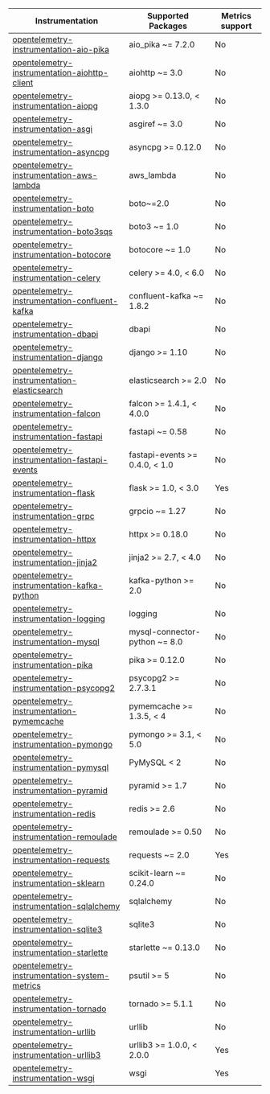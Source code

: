 
| Instrumentation | Supported Packages | Metrics support |
| --------------- | ------------------ | --------------- |
| [opentelemetry-instrumentation-aio-pika](./opentelemetry-instrumentation-aio-pika) | aio_pika ~= 7.2.0 | No
| [opentelemetry-instrumentation-aiohttp-client](./opentelemetry-instrumentation-aiohttp-client) | aiohttp ~= 3.0 | No
| [opentelemetry-instrumentation-aiopg](./opentelemetry-instrumentation-aiopg) | aiopg >= 0.13.0, < 1.3.0 | No
| [opentelemetry-instrumentation-asgi](./opentelemetry-instrumentation-asgi) | asgiref ~= 3.0 | No
| [opentelemetry-instrumentation-asyncpg](./opentelemetry-instrumentation-asyncpg) | asyncpg >= 0.12.0 | No
| [opentelemetry-instrumentation-aws-lambda](./opentelemetry-instrumentation-aws-lambda) | aws_lambda | No
| [opentelemetry-instrumentation-boto](./opentelemetry-instrumentation-boto) | boto~=2.0 | No
| [opentelemetry-instrumentation-boto3sqs](./opentelemetry-instrumentation-boto3sqs) | boto3 ~= 1.0 | No
| [opentelemetry-instrumentation-botocore](./opentelemetry-instrumentation-botocore) | botocore ~= 1.0 | No
| [opentelemetry-instrumentation-celery](./opentelemetry-instrumentation-celery) | celery >= 4.0, < 6.0 | No
| [opentelemetry-instrumentation-confluent-kafka](./opentelemetry-instrumentation-confluent-kafka) | confluent-kafka ~= 1.8.2 | No
| [opentelemetry-instrumentation-dbapi](./opentelemetry-instrumentation-dbapi) | dbapi | No
| [opentelemetry-instrumentation-django](./opentelemetry-instrumentation-django) | django >= 1.10 | No
| [opentelemetry-instrumentation-elasticsearch](./opentelemetry-instrumentation-elasticsearch) | elasticsearch >= 2.0 | No
| [opentelemetry-instrumentation-falcon](./opentelemetry-instrumentation-falcon) | falcon >= 1.4.1, < 4.0.0 | No
| [opentelemetry-instrumentation-fastapi](./opentelemetry-instrumentation-fastapi) | fastapi ~= 0.58 | No
| [opentelemetry-instrumentation-fastapi-events](./opentelemetry-instrumentation-fastapi-events) | fastapi-events >= 0.4.0, < 1.0 | No
| [opentelemetry-instrumentation-flask](./opentelemetry-instrumentation-flask) | flask >= 1.0, < 3.0 | Yes
| [opentelemetry-instrumentation-grpc](./opentelemetry-instrumentation-grpc) | grpcio ~= 1.27 | No
| [opentelemetry-instrumentation-httpx](./opentelemetry-instrumentation-httpx) | httpx >= 0.18.0 | No
| [opentelemetry-instrumentation-jinja2](./opentelemetry-instrumentation-jinja2) | jinja2 >= 2.7, < 4.0 | No
| [opentelemetry-instrumentation-kafka-python](./opentelemetry-instrumentation-kafka-python) | kafka-python >= 2.0 | No
| [opentelemetry-instrumentation-logging](./opentelemetry-instrumentation-logging) | logging | No
| [opentelemetry-instrumentation-mysql](./opentelemetry-instrumentation-mysql) | mysql-connector-python ~= 8.0 | No
| [opentelemetry-instrumentation-pika](./opentelemetry-instrumentation-pika) | pika >= 0.12.0 | No
| [opentelemetry-instrumentation-psycopg2](./opentelemetry-instrumentation-psycopg2) | psycopg2 >= 2.7.3.1 | No
| [opentelemetry-instrumentation-pymemcache](./opentelemetry-instrumentation-pymemcache) | pymemcache >= 1.3.5, < 4 | No
| [opentelemetry-instrumentation-pymongo](./opentelemetry-instrumentation-pymongo) | pymongo >= 3.1, < 5.0 | No
| [opentelemetry-instrumentation-pymysql](./opentelemetry-instrumentation-pymysql) | PyMySQL < 2 | No
| [opentelemetry-instrumentation-pyramid](./opentelemetry-instrumentation-pyramid) | pyramid >= 1.7 | No
| [opentelemetry-instrumentation-redis](./opentelemetry-instrumentation-redis) | redis >= 2.6 | No
| [opentelemetry-instrumentation-remoulade](./opentelemetry-instrumentation-remoulade) | remoulade >= 0.50 | No
| [opentelemetry-instrumentation-requests](./opentelemetry-instrumentation-requests) | requests ~= 2.0 | Yes
| [opentelemetry-instrumentation-sklearn](./opentelemetry-instrumentation-sklearn) | scikit-learn ~= 0.24.0 | No
| [opentelemetry-instrumentation-sqlalchemy](./opentelemetry-instrumentation-sqlalchemy) | sqlalchemy | No
| [opentelemetry-instrumentation-sqlite3](./opentelemetry-instrumentation-sqlite3) | sqlite3 | No
| [opentelemetry-instrumentation-starlette](./opentelemetry-instrumentation-starlette) | starlette ~= 0.13.0 | No
| [opentelemetry-instrumentation-system-metrics](./opentelemetry-instrumentation-system-metrics) | psutil >= 5 | No
| [opentelemetry-instrumentation-tornado](./opentelemetry-instrumentation-tornado) | tornado >= 5.1.1 | No
| [opentelemetry-instrumentation-urllib](./opentelemetry-instrumentation-urllib) | urllib | No
| [opentelemetry-instrumentation-urllib3](./opentelemetry-instrumentation-urllib3) | urllib3 >= 1.0.0, < 2.0.0 | Yes
| [opentelemetry-instrumentation-wsgi](./opentelemetry-instrumentation-wsgi) | wsgi | Yes